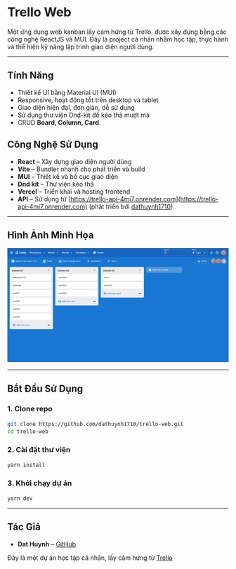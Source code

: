 # Trello Web

Một ứng dụng web kanban lấy cảm hứng từ Trello, được xây dựng bằng các công nghệ ReactJS và MUI. Đây là project cá nhân nhằm học tập, thực hành và thể hiện kỹ năng lập trình giao diện người dùng.

---

## Tính Năng

- Thiết kế UI bằng Material UI (MUI)
- Responsive, hoạt động tốt trên desktop và tablet
- Giao diện hiện đại, đơn giản, dễ sử dụng
- Sử dụng thư viện Dnd-kit để kéo thả mượt mà
- CRUD **Board, Column, Card**.

## Công Nghệ Sử Dụng

- **React** – Xây dựng giao diện người dùng
- **Vite** – Bundler nhanh cho phát triển và build
- **MUI** – Thiết kế và bố cục giao diện
- **Dnd kit** – Thư viện kéo thả
- **Vercel** – Triển khai và hosting frontend
- **API** – Sử dụng từ [https://trello-api-4mi7.onrender.com](https://trello-api-4mi7.onrender.com) (phát triển bởi [dathuynh1710](https://github.com/dathuynh1710))

---

## Hình Ảnh Minh Họa

![Ảnh minh họa](image-demo.png)

---

## Bắt Đầu Sử Dụng

### 1. Clone repo

```bash
git clone https://github.com/dathuynh1710/trello-web.git
cd trello-web
```

### 2. Cài đặt thư viện

```bash
yarn install
```

### 3. Khởi chạy dự án

```bash
yarn dev
```

---

## Tác Giả

- **Dat Huynh** – [GitHub](https://github.com/dathuynh1710)

Đây là một dự án học tập cá nhân, lấy cảm hứng từ [Trello](https://trello.com/)

